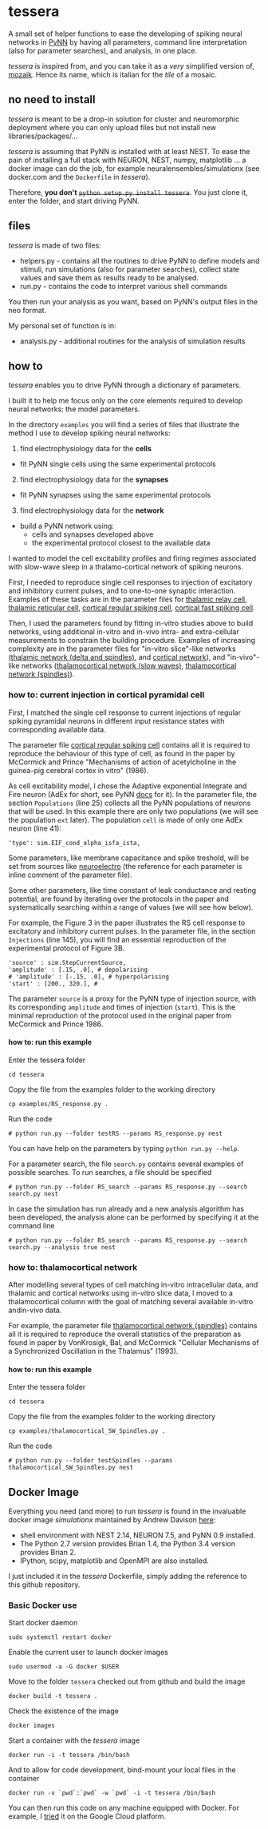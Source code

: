 # tessera
A small set of helper functions to ease the developing of spiking neural networks in [PyNN](http://neuralensemble.org/docs/PyNN/index.html) by having all parameters, command line interpretation (also for parameter searches), and analysis, in one place. 

*tessera* is inspired from, and you can take it as a *very* simplified version of, [mozaik](https://github.com/antolikjan/mozaik). Hence its name, which is italian for the *tile* of a mosaic. 

## no need to install
*tessera* is meant to be a drop-in solution for cluster and neuromorphic deployment where you can only upload files but not install new libraries/packages/...

*tessera* is assuming that PyNN is installed with at least NEST. To ease the pain of installing a full stack with NEURON, NEST, numpy, matplotlib ... a docker image can do the job, for example neuralensembles/simulationx (see docker.com and the `Dockerfile` in *tessera*).

Therefore, **you don't** ~~`python setup.py install tessera`~~. You just clone it, enter the folder, and start driving PyNN.

## files
*tessera* is made of two files:

* helpers.py - contains all the routines to drive PyNN to define models and stimuli, run simulations (also for parameter searches), collect state values and save them as results ready to be analysed.
* run.py - contains the code to interpret various shell commands 

You then run your analysis as you want, based on PyNN's output files in the neo format. 

My personal set of function is in:

* analysis.py - additional routines for the analysis of simulation results

## how to
*tessera* enables you to drive PyNN through a dictionary of parameters. 

I built it to help me focus only on the core elements required to develop neural networks: the model parameters. 

In the directory `examples` you will find a series of files that illustrate the method I use to develop spiking neural networks: 
1. find electrophysiology data for the **cells**
  * fit PyNN single cells using the same experimental protocols
2. find electrophysiology data for the **synapses**
  * fit PyNN synapses using the same experimental protocols
3. find electrophysiology data for the **network**
  * build a PyNN network using: 
    * cells and synapses developed above
    * the experimental protocol closest to the available data

I wanted to model the cell excitability profiles and firing regimes associated with slow-wave sleep in a thalamo-cortical network of spiking neurons.

First, I needed to reproduce single cell responses to injection of excitatory and inhibitory current pulses, and to one-to-one synaptic interaction. Examples of these tasks are in the parameter files for [thalamic relay cell](examples/TC_response.py), [thalamic reticular cell](examples/RE_response.py), [cortical regular spiking cell](examples/RS_response.py), [cortical fast spiking cell](examples/FS_response.py). 

Then, I used the parameters found by fitting in-vitro studies above to build networks, using additional in-vitro and in-vivo intra- and extra-cellular measurements to constrain the building procedure. Examples of increasing complexity are in the parameter files for "in-vitro slice"-like networks ([thalamic network (delta and spindles)](examples/thalamic_delta_spindles.py), and [cortical network](examples/cortical_SW.py)), and "in-vivo"-like networks ([thalamocortical network (slow waves)](examples/thalamocortical_SW_delta.py), [thalamocortical network (spindles)](examples/thalamocortical_SW_Spindles.py)).

### how to: current injection in cortical pyramidal cell
First, I matched the single cell response to current injections of regular spiking pyramidal neurons in different input resistance states with corresponding available data. 

The parameter file [cortical regular spiking cell](examples/RS_response.py) contains all it is required to reproduce the behaviour of this type of cell, as found in the paper by McCormick and Prince "Mechanisms of action of acetylcholine in the guinea-pig cerebral cortex in vitro" (1986).

As cell excitability model, I chose the Adaptive exponential Integrate and Fire neuron (AdEx for short, see PyNN [docs](http://neuralensemble.org/docs/PyNN/reference/neuronmodels.html#pyNN.standardmodels.cells.EIF_cond_alpha_isfa_ista) for it). In the parameter file, the section `Populations` (line 25) collects all the PyNN populations of neurons that will be used. In this example there are only two populations (we will see the population `ext` later). The population `cell` is made of only one AdEx neuron (line 41):

    'type': sim.EIF_cond_alpha_isfa_ista,

Some parameters, like membrane capacitance and spike treshold, will be set from sources like [neuroelectro](https://www.neuroelectro.org/neuron/111/) (the reference for each parameter is inline comment of the parameter file).

Some other parameters, like time constant of leak conductance and resting potential, are found by iterating over the protocols in the paper and systematically searching within a range of values (we will see how below). 

For example, the Figure 3 in the paper illustrates the RS cell response to excitatory and inhibitory current pulses. In the parameter file, in the section `Injections` (line 145), you will find an essential reproduction of the experimental protocol of Figure 3B.

    'source' : sim.StepCurrentSource,
    'amplitude' : [.15, .0], # depolarising
    # 'amplitude' : [-.15, .0], # hyperpolarising
    'start' : [200., 320.], # 

The parameter `source` is a proxy for the PyNN type of injection source, with its corresponding `amplitude` and times of injection (`start`). This is the minimal reproduction of the protocol used in the original paper from McCormick and Prince 1986.

#### how to: run this example
Enter the tessera folder

```
cd tessera
```

Copy the file from the examples folder to the working directory

```
cp examples/RS_response.py .
```

Run the code

```
# python run.py --folder testRS --params RS_response.py nest
```

You can have help on the parameters by typing `python run.py --help`.

For a parameter search, the file `search.py` contains several examples of possible searches. To run searches, a file should be specified

```
# python run.py --folder RS_search --params RS_response.py --search search.py nest
```

In case the simulation has run already and a new analysis algorithm has been developed, the analysis alone can be performed by specifying it at the command line

```
# python run.py --folder RS_search --params RS_response.py --search search.py --analysis true nest
```

### how to: thalamocortical network
After modelling several types of cell matching in-vitro intracellular data, and thalamic and cortical networks using in-vitro slice data, I moved to a thalamocortical column with the goal of matching several available in-vitro andin-vivo data. 

For example, the parameter file [thalamocortical network (spindles)](examples/thalamocortical_SW_Spindles.py) contains all it is required to reproduce the overall statistics of the preparation as found in paper by VonKrosigk, Bal, and McCormick "Cellular Mechanisms of a Synchronized Oscillation in the Thalamus" (1993).

#### how to: run this example
Enter the tessera folder

```
cd tessera
```

Copy the file from the examples folder to the working directory

```
cp examples/thalamocortical_SW_Spindles.py .
```

Run the code

```
# python run.py --folder testSpindles --params thalamocortical_SW_Spindles.py nest
```

## Docker Image
Everything you need (and more) to run *tessera* is found in the invaluable docker image *simulationx* maintained by Andrew Davison [here](https://hub.docker.com/r/neuralensemble/simulationx/):

* shell environment with NEST 2.14, NEURON 7.5, and PyNN 0.9 installed.
* The Python 2.7 version provides Brian 1.4, the Python 3.4 version provides Brian 2.
* IPython, scipy, matplotlib and OpenMPI are also installed.

I just included it in the *tessera* Dockerfile, simply adding the reference to this github repository.

### Basic Docker use
Start docker daemon

```
sudo systemctl restart docker
```

Enable the current user to launch docker images

```
sudo usermod -a -G docker $USER
```

Move to the folder `tessera` checked out from github and build the image

```
docker build -t tessera .
```

Check the existence of the image

```
docker images
```

Start a container with the *tessera* image

```
docker run -i -t tessera /bin/bash
```

And to allow for code development, bind-mount your local files in the container

```
docker run -v `pwd`:`pwd` -w `pwd` -i -t tessera /bin/bash
```

You can then run this code on any machine equipped with Docker. For example, I [tried](https://www.linkedin.com/pulse/exploring-gclouddocker-domenico-guarino) it on the Google Cloud platform.

